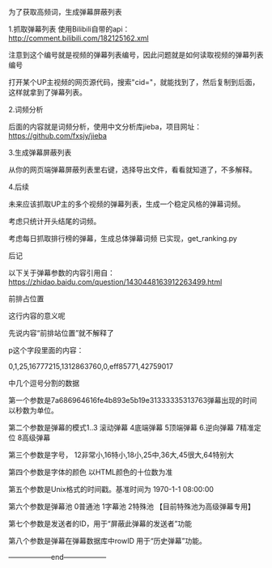 为了获取高频词，生成弹幕屏蔽列表

1.抓取弹幕列表
使用Bilibili自带的api：http://comment.bilibili.com/182125162.xml

注意到这个编号就是视频的弹幕列表编号，因此问题就是如何读取视频的弹幕列表编号

打开某个UP主视频的网页源代码，搜索"cid="，就能找到了，然后复制到后面，这样就拿到了弹幕列表。

2.词频分析

后面的内容就是词频分析，使用中文分析库jieba，项目网址：https://github.com/fxsjy/jieba

3.生成弹幕屏蔽列表

从你的网页端弹幕屏蔽列表里右键，选择导出文件，看看就知道了，不多解释。

4.后续

未来应该抓取UP主的多个视频的弹幕列表，生成一个稳定风格的弹幕词频。

考虑只统计开头结尾的词频。

考虑每日抓取排行榜的弹幕，生成总体弹幕词频 已实现，get_ranking.py




后记

以下关于弹幕参数的内容引用自：https://zhidao.baidu.com/question/1430448163912263499.html


<d p="0,1,25,16777215,1312863760,0,eff85771,42759017">前排占位置</d>

这行内容的意义呢

先说内容“前排站位置”就不解释了

p这个字段里面的内容：

0,1,25,16777215,1312863760,0,eff85771,42759017

中几个逗号分割的数据

第一个参数是7a686964616fe4b893e5b19e31333335313763弹幕出现的时间 以秒数为单位。

第二个参数是弹幕的模式1..3 滚动弹幕 4底端弹幕 5顶端弹幕 6.逆向弹幕 7精准定位 8高级弹幕

第三个参数是字号， 12非常小,16特小,18小,25中,36大,45很大,64特别大

第四个参数是字体的颜色 以HTML颜色的十位数为准

第五个参数是Unix格式的时间戳。基准时间为 1970-1-1 08:00:00

第六个参数是弹幕池 0普通池 1字幕池 2特殊池 【目前特殊池为高级弹幕专用】

第七个参数是发送者的ID，用于“屏蔽此弹幕的发送者”功能

第八个参数是弹幕在弹幕数据库中rowID 用于“历史弹幕”功能。


——————end——————

